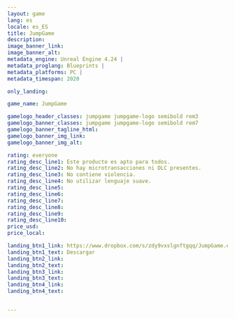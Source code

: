 ```yaml
---
layout: game
lang: es
locale: es_ES
title: JumpGame
description: 
image_banner_link:
image_banner_alt:
metadata_engine: Unreal Engine 4.24 |
metadata_proglang: Blueprints |
metadata_platforms: PC |
metadata_timespan: 2020

only_landing:

game_name: JumpGame

gamelogo_header_classes: jumpgame jumpgame-logo semibold rem3
gamelogo_banner_classes: jumpgame jumpgame-logo semibold rem7
gamelogo_banner_tagline_html:
gamelogo_banner_img_link:
gamelogo_banner_img_alt:

rating: everyone
rating_desc_line1: Este producto es apto para todos.
rating_desc_line2: No hay microtransacciones ni DLC presentes.
rating_desc_line3: No contiene violencia.
rating_desc_line4: No utilizar lenguaje suave.
rating_desc_line5:
rating_desc_line6:
rating_desc_line7: 
rating_desc_line8: 
rating_desc_line9: 
rating_desc_line10: 
price_usd:
price_local:

landing_btn1_link: https://www.dropbox.com/s/zdy9vxslgnftgqq/JumpGame.exe?dl=0
landing_btn1_text: Descargar
landing_btn2_link:
landing_btn2_text:
landing_btn3_link:
landing_btn3_text:
landing_btn4_link:
landing_btn4_text:


---
```

